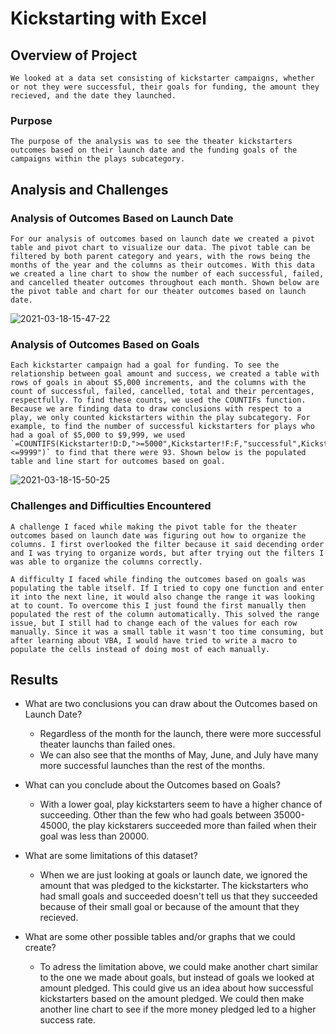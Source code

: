 # Kickstarting with Excel

## Overview of Project
    We looked at a data set consisting of kickstarter campaigns, whether or not they were successful, their goals for funding, the amount they recieved, and the date they launched.

### Purpose
    The purpose of the analysis was to see the theater kickstarters outcomes based on their launch date and the funding goals of the campaigns within the plays subcategory. 

## Analysis and Challenges

### Analysis of Outcomes Based on Launch Date
    For our analysis of outcomes based on launch date we created a pivot table and pivot chart to visualize our data. The pivot table can be filtered by both parent category and years, with the rows being the months of the year and the columns as their outcomes. With this data we created a line chart to show the number of each successful, failed, and cancelled theater outcomes throughout each month. Shown below are the pivot table and chart for our theater outcomes based on launch date.

![2021-03-18-15-47-22](https://user-images.githubusercontent.com/78509850/111724447-7d74bc00-8822-11eb-9386-be0f520bf305.png)


### Analysis of Outcomes Based on Goals
    Each kickstarter campaign had a goal for funding. To see the relationship between goal amount and success, we created a table with rows of goals in about $5,000 increments, and the columns with the count of successful, failed, cancelled, total and their percentages, respectfully. To find these counts, we used the COUNTIFs function. Because we are finding data to draw conclusions with respect to a play, we only counted kickstarters within the play subcategory. For example, to find the number of successful kickstarters for plays who had a goal of $5,000 to $9,999, we used `=COUNTIFS(Kickstarter!D:D,">=5000",Kickstarter!F:F,"successful",Kickstarter!R:R,"plays",Kickstarter!D:D,"<=9999")` to find that there were 93. Shown below is the populated table and line start for outcomes based on goal.

![2021-03-18-15-50-25](https://user-images.githubusercontent.com/78509850/111724402-66ce6500-8822-11eb-84c0-179b17a3a3b3.png)


### Challenges and Difficulties Encountered
    A challenge I faced while making the pivot table for the theater outcomes based on launch date was figuring out how to organize the columns. I first overlooked the filter because it said decending order and I was trying to organize words, but after trying out the filters I was able to organize the columns correctly.

    A difficulty I faced while finding the outcomes based on goals was populating the table itself. If I tried to copy one function and enter it into the next line, it would also change the range it was looking at to count. To overcome this I just found the first manually then populated the rest of the column automatically. This solved the range issue, but I still had to change each of the values for each row manually. Since it was a small table it wasn't too time consuming, but after learning about VBA, I would have tried to write a macro to populate the cells instead of doing most of each manually.

## Results

- What are two conclusions you can draw about the Outcomes based on Launch Date?
    - Regardless of the month for the launch, there were more successful theater launchs than failed ones. 
    - We can also see that the months of May, June, and July have many more successful launches than the rest of the months.

- What can you conclude about the Outcomes based on Goals?
    - With a lower goal, play kickstarters seem to have a higher chance of succeeding. Other than the few who had goals between 35000-45000, the play kickstarers succeeded more than failed when their goal was less than 20000.

- What are some limitations of this dataset?
    - When we are just looking at goals or launch date, we ignored the amount that was pledged to the kickstarter. The kickstarters who had small goals and succeeded doesn't tell us that they succeeded because of their small goal or because of the amount that they recieved.

- What are some other possible tables and/or graphs that we could create?
    - To adress the limitation above, we could make another chart similar to the one we made about goals, but instead of goals we looked at amount pledged. This could give us an idea about how successful kickstarters based on the amount pledged. We could then make another line chart to see if the more money pledged led to a higher success rate.

